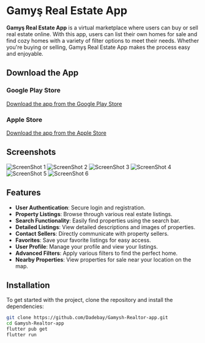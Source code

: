 # Gamyş Real Estate App

**Gamyş Real Estate App** is a virtual marketplace where users can buy or sell real estate online. With this app, users can list their own homes for sale and find cozy homes with a variety of filter options to meet their needs. Whether you're buying or selling, Gamyş Real Estate App makes the process easy and enjoyable.

## Download the App

### Google Play Store
[Download the app from the Google Play Store](https://play.google.com/store/apps/details?id=com.bilermennesil.gamysh)

### Apple Store
[Download the app from the Apple Store](https://apps.apple.com/tm/app/uc-dayy/id6737436233)

## Screenshots

![ScreenShot 1](https://play-lh.googleusercontent.com/5Lsj064lLjMNXuoP75kJ4uztYtJNiay7b7U2OKUyv2BT_8kkf0XJXZDd4x5L5f8sMVUB=w1052-h592-rw)
![ScreenShot 2](https://play-lh.googleusercontent.com/6RbOKgSgXqnxdEq1sBlLQWLhUUWJJ9YKXqfFktXxygy7KMUKtFWV3Gbc9H9BerzuL7U=w1052-h592-rw)
![ScreenShot 3](https://play-lh.googleusercontent.com/a0yg7Txpd2ypDTvBKDZTTsHnvPzkKtkIkcmC8JZPYWexn1Ars9B6wqtxDn-rkDG2yw=w1052-h592-rw)
![ScreenShot 4](https://play-lh.googleusercontent.com/YKfUGtf9qlWkAyB7wA83U_KzEMe4HAkuFZQFlisFfIhYlVyv6CGg4LcYDY14GENMVWC8=w1052-h592-rw)
![ScreenShot 5](https://play-lh.googleusercontent.com/ZwNCF_6yK0bF-Y3gllF-Z0TOEoY-TzWWhlL_Dx3m3k8w7fwS32r0y2P__nM2b0qxALc=w1052-h592-rw)
![ScreenShot 6](https://play-lh.googleusercontent.com/OAJN-sD4wNKuF9UBqbLH7-gVm7djNKXQ3a8SXEKvM6tfhKL2vL2QJRL9dhmsnNoZgEuz=w1052-h592-rw)

## Features

- **User Authentication**: Secure login and registration.
- **Property Listings**: Browse through various real estate listings.
- **Search Functionality**: Easily find properties using the search bar.
- **Detailed Listings**: View detailed descriptions and images of properties.
- **Contact Sellers**: Directly communicate with property sellers.
- **Favorites**: Save your favorite listings for easy access.
- **User Profile**: Manage your profile and view your listings.
- **Advanced Filters**: Apply various filters to find the perfect home.
- **Nearby Properties**: View properties for sale near your location on the map.

## Installation

To get started with the project, clone the repository and install the dependencies:

```bash
git clone https://github.com/Dadebay/Gamysh-Realtor-app.git
cd Gamysh-Realtor-app
flutter pub get
flutter run
